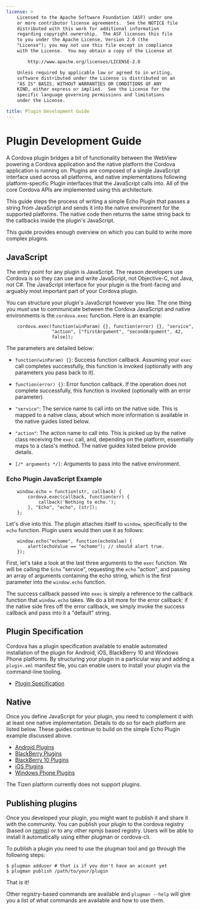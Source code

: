 ```yaml
---
license: >
    Licensed to the Apache Software Foundation (ASF) under one
    or more contributor license agreements.  See the NOTICE file
    distributed with this work for additional information
    regarding copyright ownership.  The ASF licenses this file
    to you under the Apache License, Version 2.0 (the
    "License"); you may not use this file except in compliance
    with the License.  You may obtain a copy of the License at

        http://www.apache.org/licenses/LICENSE-2.0

    Unless required by applicable law or agreed to in writing,
    software distributed under the License is distributed on an
    "AS IS" BASIS, WITHOUT WARRANTIES OR CONDITIONS OF ANY
    KIND, either express or implied.  See the License for the
    specific language governing permissions and limitations
    under the License.

title: Plugin Development Guide
---
```


# Plugin Development Guide

A Cordova plugin bridges a bit of functionality between the WebView
powering a Cordova application and the native platform the Cordova
application is running on. Plugins are composed of a single JavaScript
interface used across all platforms, and native implementations
following platform-specific Plugin interfaces that the JavaScript
calls into. All of the core Cordova APIs are implemented using this
architecture.

This guide steps the process of writing a simple Echo Plugin that
passes a string from JavaScript and sends it into the native
environment for the supported platforms. The native code then returns
the same string back to the callbacks inside the plugin's JavaScript.

This guide provides enough overview on which you can build to write
more complex plugins.

## JavaScript

The entry point for any plugin is JavaScript. The reason developers use
Cordova is so they can use and write JavaScript, not Objective-C,
not Java, not C#. The JavaScript interface for your plugin is the
front-facing and arguably most important part of your Cordova plugin.

You can structure your plugin's JavaScript however you like. The one
thing you _must_ use to communicate between the Cordova JavaScript
and native environments is the `cordova.exec` function. Here is an example:

        cordova.exec(function(winParam) {}, function(error) {}, "service",
                     "action", ["firstArgument", "secondArgument", 42,
                     false]);

The parameters are detailed below:

* `function(winParam) {}`: Success function callback. Assuming your
  `exec` call completes successfully, this function is invoked
  (optionally with any parameters you pass back to it).

* `function(error) {}`: Error function callback. If the operation does
  not complete successfully, this function is invoked (optionally with
  an error parameter).

* `"service"`: The service name to call into on the native side. This
  is mapped to a native class, about which more information is
  available in the native guides listed below.

* `"action"`: The action name to call into. This is picked up by the
  native class receiving the `exec` call, and, depending on the
  platform, essentially maps to a class's method.  The native guides
  listed below provide details.

* `[/* arguments */]`: Arguments to pass into the native environment.

### Echo Plugin JavaScript Example

        window.echo = function(str, callback) {
            cordova.exec(callback, function(err) {
                callback('Nothing to echo.');
            }, "Echo", "echo", [str]);
        };

Let's dive into this. The plugin attaches itself to `window`,
specifically to the `echo` function. Plugin users would then use it as
follows:

        window.echo("echome", function(echoValue) {
            alert(echoValue == "echome"); // should alert true.
        });

First, let's take a look at the last three arguments to the `exec`
function. We will be calling the `Echo` "service", requesting the `echo`
"action", and passing an array of arguments containing the echo string,
which is the first parameter into the `window.echo` function.

The success callback passed into `exec` is simply a reference to the
callback function that `window.echo` takes. We do a bit more for the
error callback: if the native side fires off the error callback, we
simply invoke the success callback and pass into it a "default"
string.

## Plugin Specification

Cordova has a plugin specification available to enable automated
installation of the plugin for Android, iOS, BlackBerry 10 and Windows
Phone platforms. By structuring your plugin in a particular way and
adding a `plugin.xml` manifest file, you can enable users to install
your plugin via the command-line tooling.

- [Plugin Specification](../../../plugin_ref/spec.html)

## Native

Once you define JavaScript for your plugin, you need to complement it
with at least one native implementation. Details to do so for each
platform are listed below.  These guides continue to build on the
simple Echo Plugin example discussed above.

- [Android Plugins](../../platforms/android/plugin.html)
- [BlackBerry Plugins](../../platforms/blackberry/plugin.html)
- [BlackBerry 10 Plugins](../../platforms/blackberry10/plugin.html)
- [iOS Plugins](../../platforms/ios/plugin.html)
- [Windows Phone Plugins](../../platforms/wp8/plugin.html)

The Tizen platform currently does not support plugins.

## Publishing plugins

Once you developed your plugin, you might want to publish it and share it with the community. You can publish your plugin to the cordova registry (based on [npmjs](https://github.com/isaacs/npmjs.org)) or to any other npmjs based registry. Users will be able to install it automatically using either plugman or cordova-cli.

To publish a plugin you need to use the plugman tool and go through the following steps:

    $ plugman adduser # that is if you don't have an account yet
    $ plugman publish /path/to/your/plugin
    
That is it!

Other registry-based commands are available and `plugman --help` will give you a list of what commands are available and how to use them.  
